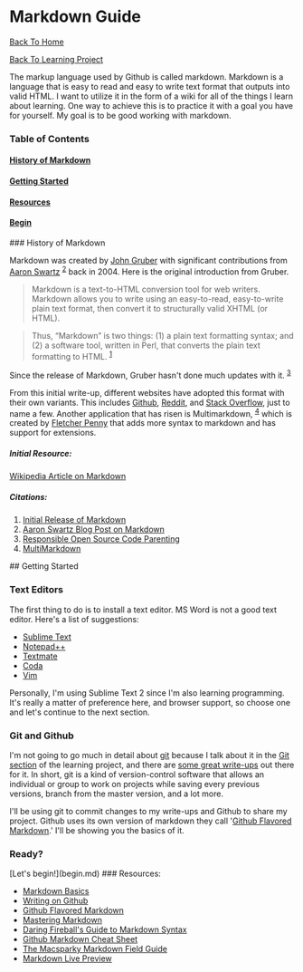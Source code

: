Markdown Guide
==============

[Back To Home](../README.md)

[Back To Learning Project](../learning/README.md)

The markup language used by Github is called markdown. Markdown is a language that is easy to read and easy to write text format that outputs into valid HTML. I want to utilize it in the form of a wiki for all of the things I learn about learning. One way to achieve this is to practice it with a goal you have for yourself. My goal is to be good working with markdown. 

### Table of Contents
#### [History of Markdown](#History)
#### [Getting Started](#Intro)
#### [Resources](#Resources)
#### [Begin](#Begin)

<a name="History"/>
### History of Markdown

Markdown was created by [John Gruber](http://daringfireball.net/) with significant contributions from [Aaron Swartz](http://www.aaronsw.com/) <sup>[2](#2)</sup> back in 2004. Here is the original introduction from Gruber.

> Markdown is a text-to-HTML conversion tool for web writers. Markdown allows you to write using an easy-to-read, easy-to-write plain text format, then convert it to structurally valid XHTML (or HTML).

> Thus, “Markdown” is two things: (1) a plain text formatting syntax; and (2) a software tool, written in Perl, that converts the plain text formatting to HTML. <sup>[1](#1)</sup>

Since the release of Markdown, Gruber hasn't done much updates with it. <sup>[3](#3)</sup> 

From this initial write-up, different websites have adopted this format with their own variants. This includes [Github](https://github.com/), [Reddit](http://www.reddit.com/), and [Stack Overflow](http://stackoverflow.com/), just to name a few. Another application that has risen is Multimarkdown, <sup>[4](#4)</sup> which is created by [Fletcher Penny](http://fletcherpenney.net/) that adds more syntax to markdown and has support for extensions.

##### Initial Resource: 

[Wikipedia Article on Markdown](http://en.wikipedia.org/wiki/Markdown)

##### Citations: 

1. [Initial Release of Markdown](http://daringfireball.net/projects/markdown/) <a name="1"/> 
2. [Aaron Swartz Blog Post on Markdown](http://www.aaronsw.com/weblog/001189) <a name="2"/> 
3. [Responsible Open Source Code Parenting](http://blog.codinghorror.com/responsible-open-source-code-parenting/) <a name="3"/> 
4. [MultiMarkdown](http://fletcherpenney.net/multimarkdown/) <a name="4"/> 

<a name="Intro"/>
## Getting Started

### Text Editors

The first thing to do is to install a text editor. MS Word is not a good text editor. Here's a list of suggestions:

* [Sublime Text](http://www.sublimetext.com/)
* [Notepad++](http://notepad-plus-plus.org/)
* [Textmate](http://macromates.com/)
* [Coda](https://panic.com/coda/)
* [Vim](http://www.vim.org/)

Personally, I'm using Sublime Text 2 since I'm also learning programming. It's really a matter of preference here, and browser support, so choose one and let's continue to the next section.

### Git and Github

I'm not going to go much in detail about [git](http://git-scm.com/) because I talk about it in the [Git section](../git) of the learning project, and there are [some great write-ups](http://skillcrush.com/2013/02/18/git/) out there for it. In short, git is a kind of version-control software that allows an individual or group to work on projects while saving every previous versions, branch from the master version, and a lot more. 

I'll be using git to commit changes to my write-ups and Github to share my project. Github uses its own version of markdown they call '[Github Flavored Markdown](https://help.github.com/articles/github-flavored-markdown).' I'll be showing you the basics of it.

### Ready?

<a name="Begin"/>
[Let's begin!](begin.md)

<a name="Resources"/>
### Resources:

* [Markdown Basics](https://help.github.com/articles/markdown-basics)
* [Writing on Github](https://help.github.com/articles/writing-on-github)
* [Github Flavored Markdown](https://help.github.com/articles/github-flavored-markdown)
* [Mastering Markdown](https://guides.github.com/features/mastering-markdown/)
* [Daring Fireball's Guide to Markdown Syntax](http://daringfireball.net/projects/markdown/syntax)
* [Github Markdown Cheat Sheet](https://github.com/adam-p/markdown-here/wiki/Markdown-Cheatsheet)
* [The Macsparky Markdown Field Guide](http://macsparky.com/markdown)
* [Markdown Live Preview](http://markdownlivepreview.com/)
